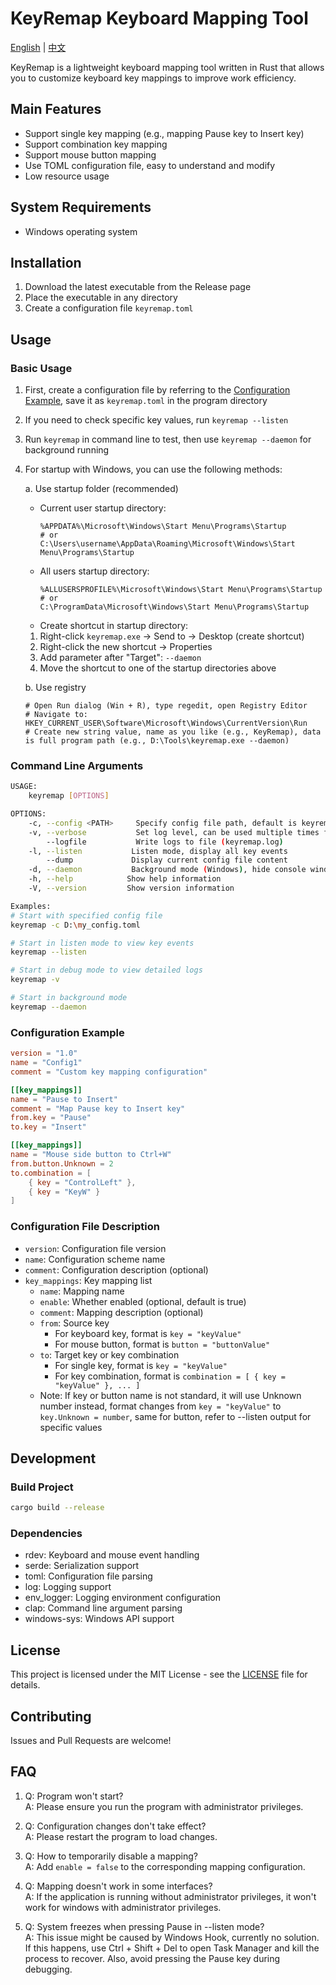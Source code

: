 # KeyRemap Keyboard Mapping Tool

[English](README_en.md) | [中文](README.md)

KeyRemap is a lightweight keyboard mapping tool written in Rust that allows you to customize keyboard key mappings to improve work efficiency.

## Main Features

- Support single key mapping (e.g., mapping Pause key to Insert key)
- Support combination key mapping
- Support mouse button mapping
- Use TOML configuration file, easy to understand and modify
- Low resource usage

## System Requirements

- Windows operating system

## Installation

1. Download the latest executable from the Release page
2. Place the executable in any directory
3. Create a configuration file `keyremap.toml`

## Usage

### Basic Usage

1. First, create a configuration file by referring to the [Configuration Example](#configuration-example), save it as `keyremap.toml` in the program directory
2. If you need to check specific key values, run `keyremap --listen`
3. Run `keyremap` in command line to test, then use `keyremap --daemon` for background running
4. For startup with Windows, you can use the following methods:

   a. Use startup folder (recommended)
      - Current user startup directory:
        ```
        %APPDATA%\Microsoft\Windows\Start Menu\Programs\Startup
        # or
        C:\Users\username\AppData\Roaming\Microsoft\Windows\Start Menu\Programs\Startup
        ```
      - All users startup directory:
        ```
        %ALLUSERSPROFILE%\Microsoft\Windows\Start Menu\Programs\Startup
        # or
        C:\ProgramData\Microsoft\Windows\Start Menu\Programs\Startup
        ```
      - Create shortcut in startup directory:
      1. Right-click `keyremap.exe` -> Send to -> Desktop (create shortcut)
      2. Right-click the new shortcut -> Properties
      3. Add parameter after "Target": `--daemon`
      4. Move the shortcut to one of the startup directories above

   b. Use registry
      ```
      # Open Run dialog (Win + R), type regedit, open Registry Editor
      # Navigate to: HKEY_CURRENT_USER\Software\Microsoft\Windows\CurrentVersion\Run
      # Create new string value, name as you like (e.g., KeyRemap), data is full program path (e.g., D:\Tools\keyremap.exe --daemon)
      ```

### Command Line Arguments

```bash
USAGE:
    keyremap [OPTIONS]

OPTIONS:
    -c, --config <PATH>     Specify config file path, default is keyremap.toml in program directory
    -v, --verbose           Set log level, can be used multiple times for more detail, e.g., -v or -vv
        --logfile           Write logs to file (keyremap.log)
    -l, --listen           Listen mode, display all key events
        --dump             Display current config file content
    -d, --daemon           Background mode (Windows), hide console window
    -h, --help            Show help information
    -V, --version         Show version information

Examples:
# Start with specified config file
keyremap -c D:\my_config.toml

# Start in listen mode to view key events
keyremap --listen

# Start in debug mode to view detailed logs
keyremap -v

# Start in background mode
keyremap --daemon
```

### Configuration Example

```toml
version = "1.0"
name = "Config1"
comment = "Custom key mapping configuration"

[[key_mappings]]
name = "Pause to Insert"
comment = "Map Pause key to Insert key"
from.key = "Pause"
to.key = "Insert"

[[key_mappings]]
name = "Mouse side button to Ctrl+W"
from.button.Unknown = 2
to.combination = [
    { key = "ControlLeft" },
    { key = "KeyW" }
]
```

### Configuration File Description

- `version`: Configuration file version
- `name`: Configuration scheme name
- `comment`: Configuration description (optional)
- `key_mappings`: Key mapping list
  - `name`: Mapping name
  - `enable`: Whether enabled (optional, default is true)
  - `comment`: Mapping description (optional)
  - `from`: Source key
      - For keyboard key, format is `key = "keyValue"`
      - For mouse button, format is `button = "buttonValue"`
  - `to`: Target key or key combination
      - For single key, format is `key = "keyValue"`
      - For key combination, format is `combination = [ { key = "keyValue" }, ... ]`
  - Note: If key or button name is not standard, it will use Unknown number instead, format changes from `key = "keyValue"` to `key.Unknown = number`, same for button, refer to --listen output for specific values

## Development

### Build Project

```bash
cargo build --release
```

### Dependencies

- rdev: Keyboard and mouse event handling
- serde: Serialization support
- toml: Configuration file parsing
- log: Logging support
- env_logger: Logging environment configuration
- clap: Command line argument parsing
- windows-sys: Windows API support

## License

This project is licensed under the MIT License - see the [LICENSE](LICENSE) file for details.

## Contributing

Issues and Pull Requests are welcome!

## FAQ

1. Q: Program won't start?  
   A: Please ensure you run the program with administrator privileges.

2. Q: Configuration changes don't take effect?  
   A: Please restart the program to load changes.

3. Q: How to temporarily disable a mapping?  
   A: Add `enable = false` to the corresponding mapping configuration.

4. Q: Mapping doesn't work in some interfaces?  
   A: If the application is running without administrator privileges, it won't work for windows with administrator privileges.

5. Q: System freezes when pressing Pause in --listen mode?  
   A: This issue might be caused by Windows Hook, currently no solution. If this happens, use Ctrl + Shift + Del to open Task Manager and kill the process to recover. Also, avoid pressing the Pause key during debugging.

